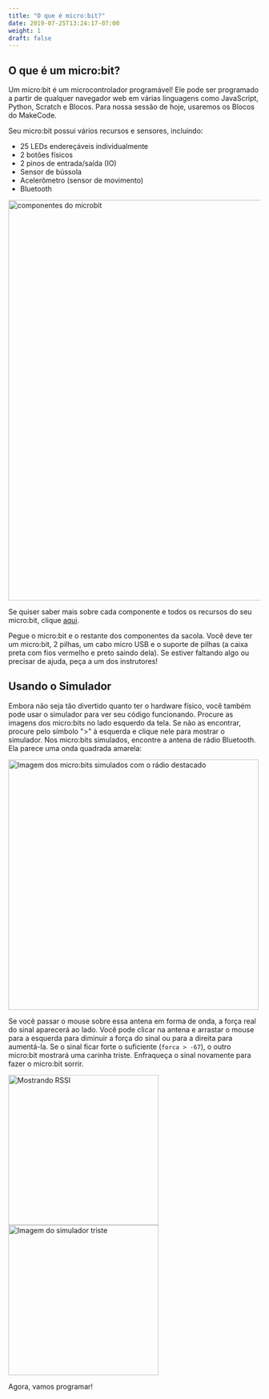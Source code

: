 ```yaml
---
title: "O que é micro:bit?"
date: 2019-07-25T13:24:17-07:00
weight: 1
draft: false
---
```

## O que é um micro:bit?

Um micro:bit é um microcontrolador programável! Ele pode ser programado a partir de qualquer navegador web em várias linguagens como JavaScript, Python, Scratch e Blocos. Para nossa sessão de hoje, usaremos os Blocos do MakeCode.

Seu micro:bit possui vários recursos e sensores, incluindo:

- 25 LEDs endereçáveis individualmente
- 2 botões físicos
- 2 pinos de entrada/saída (IO)
- Sensor de bússola
- Acelerômetro (sensor de movimento)
- Bluetooth

<!---![Imagem dos micro:bits simulados com o rádio destacado](../img/simulatorStart.png) --->
<img src="../img/microbit-hardware-access.jpg" alt="componentes do microbit" style="width:800px;"/>

Se quiser saber mais sobre cada componente e todos os recursos do seu micro:bit, clique [aqui](https://micro:bit.org/guide/features/).

Pegue o micro:bit e o restante dos componentes da sacola. Você deve ter um micro:bit, 2 pilhas, um cabo micro USB e o suporte de pilhas (a caixa preta com fios vermelho e preto saindo dela). Se estiver faltando algo ou precisar de ajuda, peça a um dos instrutores!

## Usando o Simulador

Embora não seja tão divertido quanto ter o hardware físico, você também pode usar o simulador para ver seu código funcionando. Procure as imagens dos micro:bits no lado esquerdo da tela. Se não as encontrar, procure pelo símbolo ">" à esquerda e clique nele para mostrar o simulador. Nos micro:bits simulados, encontre a antena de rádio Bluetooth. Ela parece uma onda quadrada amarela:

<!---![componentes do microbit](../img/microbit-hardware-access.jpg) --->
<img src="../img/simulatorStart.png" alt="Imagem dos micro:bits simulados com o rádio destacado" style="width:500px;"/>

Se você passar o mouse sobre essa antena em forma de onda, a força real do sinal aparecerá ao lado. Você pode clicar na antena e arrastar o mouse para a esquerda para diminuir a força do sinal ou para a direita para aumentá-la. Se o sinal ficar forte o suficiente (`forca > -67`), o outro micro:bit mostrará uma carinha triste. Enfraqueça o sinal novamente para fazer o micro:bit sorrir.

<!---![Mostrando RSSI](../img/showingRSSI.png) --->
<img src="../img/showingRSSI.png" alt="Mostrando RSSI" style="width:300px;"/> 
<!---![Imagem do simulador triste](../img/sadSimulator.png) --->
<img src="../img/sadSimulator.png" alt="Imagem do simulador triste" style="width:300px;"/>

Agora, vamos programar!